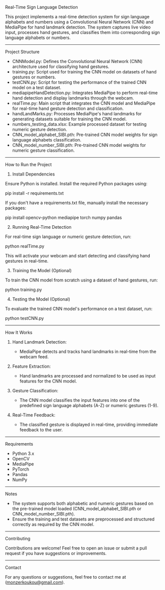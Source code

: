 Real-Time Sign Language Detection

This project implements a real-time detection system for sign language alphabets and numbers using a Convolutional 
Neural Network (CNN) and MediaPipe for hand landmark detection. The system captures live video input, processes hand 
gestures, and classifies them into corresponding sign language alphabets or numbers.

---

Project Structure

- CNNModel.py: Defines the Convolutional Neural Network (CNN) architecture used for classifying hand gestures.
- training.py: Script used for training the CNN model on datasets of hand gestures or numbers.
- testCNN.py: Script for testing the performance of the trained CNN model on a test dataset.
- mediapipeHandDetection.py: Integrates MediaPipe to perform real-time hand detection and display landmarks through the webcam.
- realTime.py: Main script that integrates the CNN model and MediaPipe for real-time hand gesture detection and classification.
- handLandMarks.py: Processes MediaPipe's hand landmarks for generating datasets suitable for training the CNN model.
- numbers_testing_data.xlsx: Example processed dataset for testing numeric gesture detection.
- CNN_model_alphabet_SIBI.pth: Pre-trained CNN model weights for sign language alphabets classification.
- CNN_model_number_SIBI.pth: Pre-trained CNN model weights for numeric gesture classification.

---

How to Run the Project

1. Install Dependencies

Ensure Python is installed. Install the required Python packages using:

pip install -r requirements.txt

If you don't have a requirements.txt file, manually install the necessary packages:

pip install opencv-python mediapipe torch numpy pandas

2. Running Real-Time Detection

For real-time sign language or numeric gesture detection, run:

python realTime.py

This will activate your webcam and start detecting and classifying hand gestures in real-time.

3. Training the Model (Optional)

To train the CNN model from scratch using a dataset of hand gestures, run:

python training.py

4. Testing the Model (Optional)

To evaluate the trained CNN model's performance on a test dataset, run:

python testCNN.py

---

How It Works

1. Hand Landmark Detection: 
   - MediaPipe detects and tracks hand landmarks in real-time from the webcam feed.

2. Feature Extraction:
   - Hand landmarks are processed and normalized to be used as input features for the CNN model.

3. Gesture Classification:
   - The CNN model classifies the input features into one of the predefined sign language alphabets (A-Z) or numeric gestures (1-9).

4. Real-Time Feedback:
   - The classified gesture is displayed in real-time, providing immediate feedback to the user.

---

Requirements

- Python 3.x
- OpenCV
- MediaPipe
- PyTorch
- Pandas
- NumPy

---

Notes

- The system supports both alphabetic and numeric gestures based on the pre-trained model loaded 
  (CNN_model_alphabet_SIBI.pth or CNN_model_number_SIBI.pth).
- Ensure the training and test datasets are preprocessed and structured correctly as required by the CNN model.

---

Contributing

Contributions are welcome! Feel free to open an issue or submit a pull request if you have suggestions or improvements.

---

Contact

For any questions or suggestions, feel free to contact me at (monzerkoukou@gmail.com).
